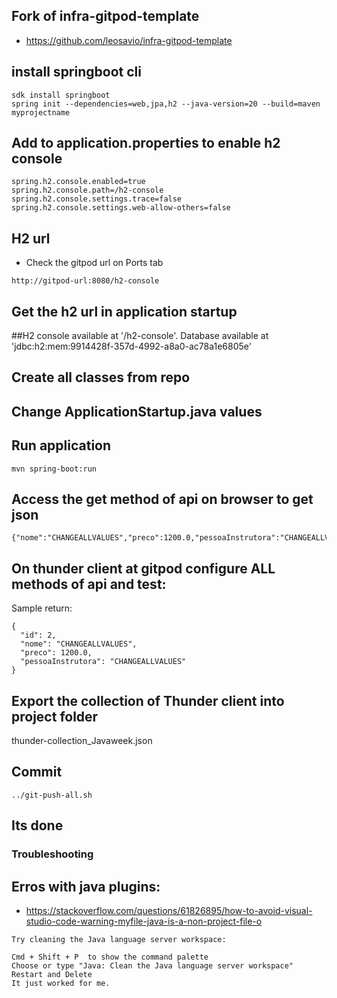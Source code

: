 ## Fork of infra-gitpod-template
- https://github.com/leosavio/infra-gitpod-template

## install springboot cli
```
sdk install springboot
spring init --dependencies=web,jpa,h2 --java-version=20 --build=maven myprojectname
```

## Add to application.properties to enable h2 console
```
spring.h2.console.enabled=true
spring.h2.console.path=/h2-console
spring.h2.console.settings.trace=false
spring.h2.console.settings.web-allow-others=false
```

## H2 url
- Check the gitpod url on Ports tab
```
http://gitpod-url:8080/h2-console
```

## Get the h2 url in application startup
##H2 console available at '/h2-console'. Database available at 'jdbc:h2:mem:9914428f-357d-4992-a8a0-ac78a1e6805e'

## Create all classes from repo

## Change ApplicationStartup.java values

## Run application
```
mvn spring-boot:run
```

## Access the get method of api on browser to get json 
```
{"nome":"CHANGEALLVALUES","preco":1200.0,"pessoaInstrutora":"CHANGEALLVALUES"}
```

## On thunder client at gitpod configure ALL methods of api and test:
Sample return:
```
{
  "id": 2,
  "nome": "CHANGEALLVALUES",
  "preco": 1200.0,
  "pessoaInstrutora": "CHANGEALLVALUES"
}
```

## Export the collection of Thunder client into project folder
thunder-collection_Javaweek.json

## Commit
```
../git-push-all.sh 
```

## Its done

### Troubleshooting

## Erros with java plugins:
- https://stackoverflow.com/questions/61826895/how-to-avoid-visual-studio-code-warning-myfile-java-is-a-non-project-file-o
```
Try cleaning the Java language server workspace:

Cmd + Shift + P  to show the command palette
Choose or type "Java: Clean the Java language server workspace"
Restart and Delete
It just worked for me.
```